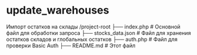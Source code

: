 # update_warehouses
Импорт остатков на склады
/project-root
    ├── index.php          # Основной файл для обработки запроса
    ├── stocks_data.json   # Файл для хранения остатков складов и глобальных остатков
    ├── auth.php           # Файл для проверки Basic Auth
    ├── README.md          # Этот файл
